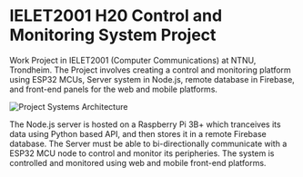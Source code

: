 # IELET2001 H20 Control and Monitoring System Project 
Work Project in IELET2001 (Computer Communications) at NTNU, Trondheim. The Project involves creating a control and monitoring platform using ESP32 MCUs, Server system in Node.js, remote database in Firebase, and front-end panels for the web and mobile platforms. 


![Project Systems Architecture](https://github.com/theBadMusician/IELET2001_Project/blob/master/project_assets/Project_systems_architecture.png)

The Node.js server is hosted on a Raspberry Pi 3B+ which tranceives its data using Python based API, and then stores it in a remote Firebase database. The Server must be able to bi-directionally communicate  with a ESP32 MCU node to control and monitor its peripheries. The system is controlled and monitored using web and mobile front-end platforms. 
